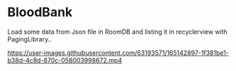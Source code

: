 # BloodBank
Load some data from Json file in RoomDB and listing it in recyclerview with PagingLibrary..


https://user-images.githubusercontent.com/63193571/165142897-1f381be1-b38d-4c8d-870c-058003998672.mp4

